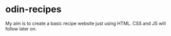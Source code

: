 # odin-recipes

My aim is to create a basic recipe website just using HTML. CSS and JS will follow later on.